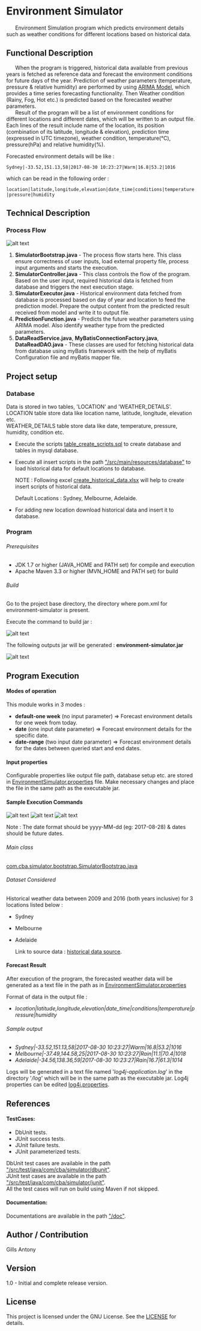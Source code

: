 # Environment Simulator

&nbsp;&nbsp;&nbsp;&nbsp;&nbsp;		Environment Simulation program which predicts environment details such as weather conditions for different locations based on historical data.

## Functional Description
&nbsp;&nbsp;&nbsp;&nbsp;&nbsp;		When the program is triggered, historical data available from previous years is fetched as reference data and forecast the environment conditions for future days of the year. Prediction of weather parameters (temperature, pressure & relative humidity) are performed by using [ARIMA Model](https://github.com/Workday/timeseries-forecast), which provides a time series forecasting functionality. Then Weather condition (Rainy, Fog, Hot etc.) is predicted based on the forecasted weather parameters. </br>
&nbsp;&nbsp;&nbsp;&nbsp;&nbsp;		Result of the program will be a list of environment conditions for different locations and different dates, which will be written to an output file. Each lines of the result include name of the location, its position (combination of its latitude, longitude & elevation), prediction time (expressed in UTC timezone), weather condition, temperature(°C), pressure(hPa) and relative humidity(%).

Forecasted environment details will be like : 

```Sydney|-33.52,151.13,58|2017-08-30 10:23:27|Warm|16.8|53.2|1016```

which can be read in the following order :
 
```location|latitude,longitude,elevation|date_time|conditions|temperature|pressure|humidity```


## Technical Description

### Process Flow
![alt text](environment-simulator/src/main/resources/images/Workflow_Diagram.png)

1. **SimulatorBootstrap.java** - The process flow starts here. This class ensure correctness of user inputs, load external property file, process input arguments and starts the execution. 
2. **SimulatorController.java** - This class controls the flow of the program. Based on the user input, required historical data is fetched from database and triggers the next execution stage.
3. **SimulatorExecutor.java** - Historical environment data fetched from database is processed based on day of year and location to feed the prediction model. Prepare the output content from the predicted result received from model and write it to output file.
4. **PredictionFunction.java** - Predicts the future weather parameters using ARIMA model. Also identify weather type from the predicted parameters.
5. **DataReadService.java**, **MyBatisConnectionFactory.java**, **DataReadDAO.java** - These classes are used for fetching historical data from database using myBatis framework with the help of myBatis Configuration file and myBatis mapper file.


## Project setup

### Database

Data is stored in two tables, 'LOCATION' and 'WEATHER_DETAILS'.</br>
LOCATION table store data like location name, latitude, longitude, elevation etc.</br>
WEATHER_DETAILS table store data like date, temperature, pressure, humidity, condition etc.

- Execute the scripts [table_create_scripts.sql](/environment-simulator/src/main/resources/log4j.properties) to create database and tables in mysql database.</br>
- Execute all insert scripts in the path ["/src/main/resources/database"](/environment-simulator/src/main/resources/database) to load historical data for default locations to database.</br>

	NOTE : Following excel [create_historical_data.xlsx](/environment-simulator/src/main/resources/database/create_historical_data.xlsx) will help to create insert
	scripts of historical data.

	Default Locations : Sydney, Melbourne, Adelaide.
	
- For adding new location download historical data and insert it to database.

### Program

###### Prerequisites

- JDK 1.7 or higher (JAVA_HOME and PATH set) for compile and execution
- Apache Maven 3.3 or higher (MVN_HOME and PATH set) for build


###### Build
Go to the project base directory, the directory where pom.xml for environment-simulator is present.

Execute the command to build jar :

![alt text](environment-simulator/src/main/resources/images/maven_install.png)

The following outputs jar will be generated :  **environment-simulator.jar**

![alt text](environment-simulator/src/main/resources/images/maven_install_skip_test.png)



## Program Execution

####  Modes of operation

This module works in 3 modes :

- **default-one week** (no input parameter)	=> Forecast environment details for one week from today.
- **date** (one input date parameter)		=> Forecast environment details for the specific date.
- **date-range** (two input date parameter)	=> Forecast environment details for the dates between queried start and end dates.

#### Input properties

Configurable properties like output file path, database setup etc. are stored in [EnvironmentSimulator.properties](environment-simulator/EnvironmentSimulator.properties) file.
Make necessary changes and place the file in the same path as the executable jar.

#### Sample Execution Commands

![alt text](environment-simulator/src/main/resources/images/run_no_args.png)
![alt text](environment-simulator/src/main/resources/images/run_one_args.png)
![alt text](environment-simulator/src/main/resources/images/run_two_args.png)

Note : The date format should be yyyy-MM-dd (eg: 2017-08-28) & dates should be future dates.

###### Main class

[com.cba.simulator.bootstrap.SimulatorBootstrap.java](environment-simulator/src/main/java/com/cba/simulator/bootstrap/SimulatorBootstrap.java)

###### Dataset Considered

Historical weather data between 2009 and 2016 (both years inclusive) for 3 locations listed below :

- Sydney
- Melbourne
- Adelaide

	Link to source data : [historical data source](https://www.wunderground.com/history/).

#### Forecast Result

After execution of the program, the forecasted weather data will be generated as a text file in the path as in [EnvironmentSimulator.properties](environment-simulator/EnvironmentSimulator.properties)

Format of data in the output file : 
- *location|latitude,longitude,elevation|date_time|conditions|temperature|pressure|humidity*

###### Sample output

-  *Sydney|-33.52,151.13,58|2017-08-30 10:23:27|Warm|16.8|53.2|1016*
-  *Melbourne|-37.49,144.58,25|2017-08-30 10:23:27|Rain|11.1|70.4|1018*
-  *Adelaide|-34.56,138.36,59|2017-08-30 10:23:27|Rain|16.7|61.3|1014*

Logs will be generated in a text file named '*log4j-application.log*' in the directory '*/log*' which will be in the same path as the executable jar. Log4j properties can be edited [log4j.properties](environment-simulator/src/main/resources/log4j.properties).


## References
#### TestCases:

- DbUnit tests.
- JUnit success tests.
- JUnit failure tests.
- JUnit parameterized tests.


DbUnit test cases are available in the path ["/src/test/java/com/cba/simulator/dbunit"](environment-simulator/src/test/java/com/cba/simulator/dbunit).</br>
JUnit test cases are available in the path ["/src/test/java/com/cba/simulator/junit"](environment-simulator/src/test/java/com/cba/simulator/junit).</br>
All the test cases will run on build using Maven if not skipped.

#### Documentation:

Documentations are available in the path ["/doc"](environment-simulator/doc/).

## Author / Contribution

Gills Antony

## Version

1.0 - Initial and complete release version.

## License

This project is licensed under the GNU License. See the [LICENSE](/LICENSE) for details.
